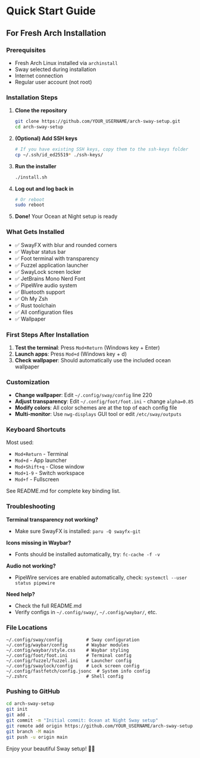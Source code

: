 # Quick Start Guide

## For Fresh Arch Installation

### Prerequisites
- Fresh Arch Linux installed via `archinstall`
- Sway selected during installation
- Internet connection
- Regular user account (not root)

### Installation Steps

1. **Clone the repository**
   ```bash
   git clone https://github.com/YOUR_USERNAME/arch-sway-setup.git
   cd arch-sway-setup
   ```

2. **(Optional) Add SSH keys**
   ```bash
   # If you have existing SSH keys, copy them to the ssh-keys folder
   cp ~/.ssh/id_ed25519* ./ssh-keys/
   ```

3. **Run the installer**
   ```bash
   ./install.sh
   ```

4. **Log out and log back in**
   ```bash
   # Or reboot
   sudo reboot
   ```

5. **Done!** Your Ocean at Night setup is ready

### What Gets Installed

- ✅ SwayFX with blur and rounded corners
- ✅ Waybar status bar
- ✅ Foot terminal with transparency
- ✅ Fuzzel application launcher
- ✅ SwayLock screen locker
- ✅ JetBrains Mono Nerd Font
- ✅ PipeWire audio system
- ✅ Bluetooth support
- ✅ Oh My Zsh
- ✅ Rust toolchain
- ✅ All configuration files
- ✅ Wallpaper

### First Steps After Installation

1. **Test the terminal**: Press `Mod+Return` (Windows key + Enter)
2. **Launch apps**: Press `Mod+d` (Windows key + d)
3. **Check wallpaper**: Should automatically use the included ocean wallpaper

### Customization

- **Change wallpaper**: Edit `~/.config/sway/config` line 220
- **Adjust transparency**: Edit `~/.config/foot/foot.ini` - change `alpha=0.85`
- **Modify colors**: All color schemes are at the top of each config file
- **Multi-monitor**: Use `nwg-displays` GUI tool or edit `/etc/sway/outputs`

### Keyboard Shortcuts

Most used:
- `Mod+Return` - Terminal
- `Mod+d` - App launcher
- `Mod+Shift+q` - Close window
- `Mod+1-9` - Switch workspace
- `Mod+f` - Fullscreen

See README.md for complete key binding list.

### Troubleshooting

**Terminal transparency not working?**
- Make sure SwayFX is installed: `paru -Q swayfx-git`

**Icons missing in Waybar?**
- Fonts should be installed automatically, try: `fc-cache -f -v`

**Audio not working?**
- PipeWire services are enabled automatically, check: `systemctl --user status pipewire`

**Need help?**
- Check the full README.md
- Verify configs in `~/.config/sway/`, `~/.config/waybar/`, etc.

### File Locations

```
~/.config/sway/config         # Sway configuration
~/.config/waybar/config       # Waybar modules
~/.config/waybar/style.css    # Waybar styling
~/.config/foot/foot.ini       # Terminal config
~/.config/fuzzel/fuzzel.ini   # Launcher config
~/.config/swaylock/config     # Lock screen config
~/.config/fastfetch/config.jsonc  # System info config
~/.zshrc                      # Shell config
```

### Pushing to GitHub

```bash
cd arch-sway-setup
git init
git add .
git commit -m "Initial commit: Ocean at Night Sway setup"
git remote add origin https://github.com/YOUR_USERNAME/arch-sway-setup.git
git branch -M main
git push -u origin main
```

Enjoy your beautiful Sway setup! 🌊🌙
